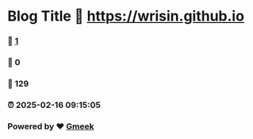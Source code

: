 # Blog Title :link: https://wrisin.github.io 
### :page_facing_up: [1](https://wrisin.github.io/tag.html) 
### :speech_balloon: 0 
### :hibiscus: 129 
### :alarm_clock: 2025-02-16 09:15:05 
### Powered by :heart: [Gmeek](https://github.com/Meekdai/Gmeek)
